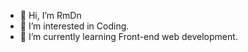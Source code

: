 - 👋 Hi, I’m RmDn
- 👀 I’m interested in Coding.
- 🌱 I’m currently learning Front-end web development.

<!---
RmDn12/RmDn12 is a ✨ special ✨ repository because its `README.md` (this file) appears on your GitHub profile.
You can click the Preview link to take a look at your changes.
--->
